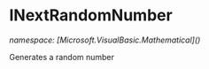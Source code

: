 ﻿# INextRandomNumber
_namespace: [Microsoft.VisualBasic.Mathematical](<a href="#" onClick="load('/docs/Microsoft.VisualBasic.Mathematical/index.md')"></a>)_

Generates a random number




